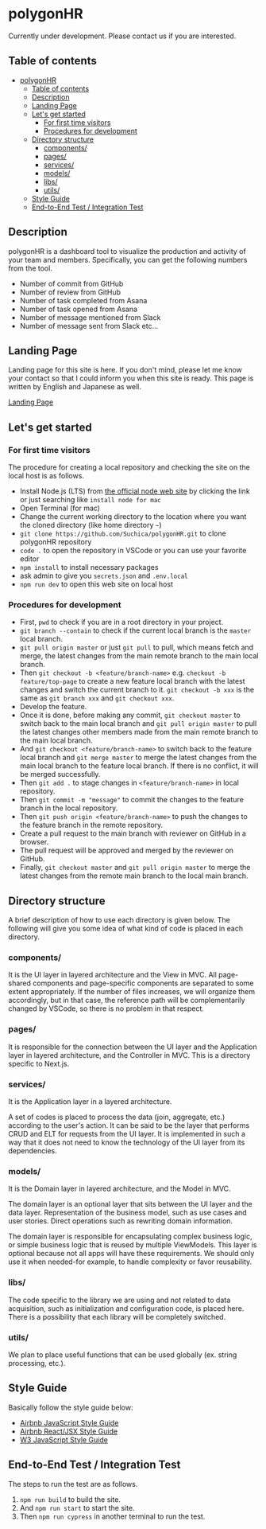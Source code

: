 # polygonHR

Currently under development. Please contact us if you are interested.

## Table of contents

- [polygonHR](#polygonhr)
  - [Table of contents](#table-of-contents)
  - [Description](#description)
  - [Landing Page](#landing-page)
  - [Let's get started](#lets-get-started)
    - [For first time visitors](#for-first-time-visitors)
    - [Procedures for development](#procedures-for-development)
  - [Directory structure](#directory-structure)
    - [components/](#components)
    - [pages/](#pages)
    - [services/](#services)
    - [models/](#models)
    - [libs/](#libs)
    - [utils/](#utils)
  - [Style Guide](#style-guide)
  - [End-to-End Test / Integration Test](#end-to-end-test--integration-test)

## Description

polygonHR is a dashboard tool to visualize the production and activity of your team and members. Specifically, you can get the following numbers from the tool.

- Number of commit from GitHub
- Number of review from GitHub
- Number of task completed from Asana
- Number of task opened from Asana
- Number of message mentioned from Slack
- Number of message sent from Slack etc...

## Landing Page

Landing page for this site is here. If you don't mind, please let me know your contact so that I could inform you when this site is ready. This page is written by English and Japanese as well.

[Landing Page](https://www.suchica.com)

## Let's get started

### For first time visitors

The procedure for creating a local repository and checking the site on the local host is as follows.

- Install Node.js (LTS) from [the official node web site](https://nodejs.org/en/download/) by clicking the link or just searching like `install node for mac`
- Open Terminal (for mac)
- Change the current working directory to the location where you want the cloned directory (like home directory `~`)
- `git clone https://github.com/Suchica/polygonHR.git` to clone polygonHR repository
- `code .` to open the repository in VSCode or you can use your favorite editor
- `npm install` to install necessary packages
- ask admin to give you `secrets.json` and `.env.local`
- `npm run dev` to open this web site on local host

### Procedures for development

- First, `pwd` to check if you are in a root directory in your project.
- `git branch --contain` to check if the current local branch is the `master` local branch.
- `git pull origin master` or just `git pull` to pull, which means fetch and merge, the latest changes from the main remote branch to the main local branch.
- Then `git checkout -b <feature/branch-name>` e.g. `checkout -b feature/top-page` to create a new feature local branch with the latest changes and switch the current branch to it. `git checkout -b xxx` is the same as `git branch xxx` and `git checkout xxx`.
- Develop the feature.
- Once it is done, before making any commit, `git checkout master` to switch back to the main local branch and `git pull origin master` to pull the latest changes other members made from the main remote branch to the main local branch.
- And `git checkout <feature/branch-name>` to switch back to the feature local branch and `git merge master` to merge the latest changes from the main local branch to the feature local branch. If there is no conflict, it will be merged successfully.
- Then `git add .` to stage changes in `<feature/branch-name>` in local repository.
- Then `git commit -m "message"` to commit the changes to the feature branch in the local repository.
- Then `git push origin <feature/branch-name>` to push the changes to the feature branch in the remote repository.
- Create a pull request to the main branch with reviewer on GitHub in a browser.
- The pull request will be approved and merged by the reviewer on GitHub.
- Finally, `git checkout master` and `git pull origin master` to merge the latest changes from the remote main branch to the local main branch.

## Directory structure

A brief description of how to use each directory is given below. The following will give you some idea of what kind of code is placed in each directory.

### components/

It is the UI layer in layered architecture and the View in MVC. All page-shared components and page-specific components are separated to some extent appropriately. If the number of files increases, we will organize them accordingly, but in that case, the reference path will be complementarily changed by VSCode, so there is no problem in that respect.

### pages/

It is responsible for the connection between the UI layer and the Application layer in layered architecture, and the Controller in MVC. This is a directory specific to Next.js.

### services/

It is the Application layer in a layered architecture.

A set of codes is placed to process the data (join, aggregate, etc.) according to the user's action. It can be said to be the layer that performs CRUD and ELT for requests from the UI layer. It is implemented in such a way that it does not need to know the technology of the UI layer from its dependencies.

### models/

It is the Domain layer in layered architecture, and the Model in MVC.

The domain layer is an optional layer that sits between the UI layer and the data layer. Representation of the business model, such as use cases and user stories. Direct operations such as rewriting domain information.

The domain layer is responsible for encapsulating complex business logic, or simple business logic that is reused by multiple ViewModels. This layer is optional because not all apps will have these requirements. We should only use it when needed-for example, to handle complexity or favor reusability.

### libs/

The code specific to the library we are using and not related to data acquisition, such as initialization and configuration code, is placed here. There is a possibility that each library will be completely switched.

### utils/

We plan to place useful functions that can be used globally (ex. string processing, etc.).

## Style Guide

Basically follow the style guide below:

- [Airbnb JavaScript Style Guide](https://airbnb.io/javascript/)
- [Airbnb React/JSX Style Guide](https://airbnb.io/javascript/react/)
- [W3 JavaScript Style Guide](https://www.w3schools.com/js/js_conventions.asp)

## End-to-End Test / Integration Test

The steps to run the test are as follows.

1. `npm run build` to build the site.
2. And `npm run start` to start the site.
3. Then `npm run cypress` in another terminal to run the test.
